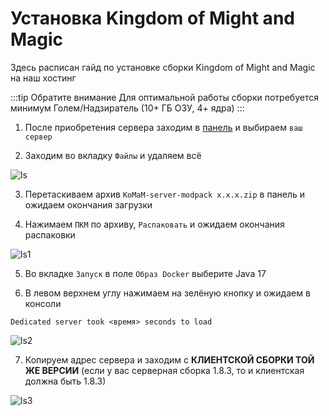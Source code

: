 # Установка Kingdom of Might and Magic
Здесь расписан гайд по установке сборки Kingdom of Might and Magic на наш хостинг

:::tip Обратите внимание
Для оптимальной работы сборки потребуется минимум Голем/Надзиратель (10+ ГБ ОЗУ, 4+ ядра)
:::

1. После приобретения сервера заходим в [панель](https://mgr.bisquit.host/) и выбираем `ваш сервер`

2. Заходим во вкладку `Файлы` и удаляем всё

![ls](/komam.webp)

3. Перетаскиваем архив `KoMaM-server-modpack x.x.x.zip` в панель и ожидаем окончания загрузки

4. Нажимаем `ПКМ` по архиву, `Распаковать` и ожидаем окончания распаковки

![ls1](/komam1.webp)

5. Во вкладке `Запуск` в поле `Образ Docker` выберите Java 17

6. В левом верхнем углу нажимаем на зелёную кнопку и ожидаем в консоли
```
Dedicated server took <время> seconds to load
```

![ls2](/komam2.webp)

7. Копируем адрес сервера и заходим с **КЛИЕНТСКОЙ СБОРКИ ТОЙ ЖЕ ВЕРСИИ** (если у вас серверная сборка 1.8.3, то и клиентская должна быть 1.8.3)

![ls3](/komam3.webp)